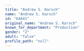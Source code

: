 ```yaml
---
title: "Andrew S. Karsch"
name: "Andrew S. Karsch"
id: "64841"
original_name: "Andrew S. Karsch"
known_for_department: "Production"
gender: "2"
adult: "false"
profile_path: "null"
---
```

